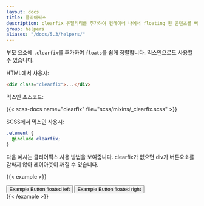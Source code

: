 ```yaml
---
layout: docs
title: 클리어픽스
description: clearfix 유틸리티를 추가하여 컨테이너 내에서 floating 된 콘텐츠를 빠르고 쉽게 정렬합니다.
group: helpers
aliases: "/docs/5.3/helpers/"
---
```


부모 요소에 `.clearfix`를 추가하여 `floats`를 쉽게 정렬합니다. 믹스인으로도 사용할 수 있습니다.

HTML에서 사용시:

```html
<div class="clearfix">...</div>
```

믹스인 소스코드:

{{< scss-docs name="clearfix" file="scss/mixins/_clearfix.scss" >}}

SCSS에서 믹스인 사용시:

```scss
.element {
  @include clearfix;
}
```

다음 예시는 클리어픽스 사용 방법을 보여줍니다. clearfix가 없으면 div가 버튼요소를 감싸지 않아 레이아웃이 깨질 수 있습니다.

{{< example >}}
<div class="bg-info clearfix">
  <button type="button" class="btn btn-secondary float-start">Example Button floated left</button>
  <button type="button" class="btn btn-secondary float-end">Example Button floated right</button>
</div>
{{< /example >}}
